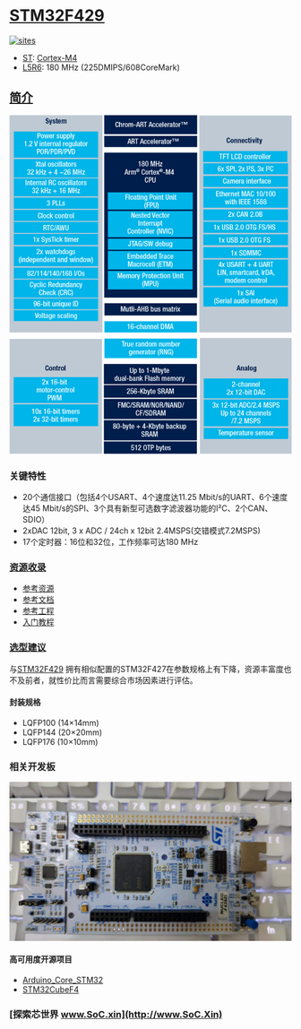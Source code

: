 ﻿# [STM32F429](https://github.com/SoCXin/STM32F429)

[![sites](http://182.61.61.133/link/resources/SoC.png)](http://www.SoC.Xin)

* [ST](https://www.st.com/zh/): [Cortex-M4](https://github.com/SoCXin/Cortex)
* [L5R6](https://github.com/SoCXin/Level): 180 MHz (225DMIPS/608CoreMark)

## [简介](https://github.com/SoCXin/STM32F429/wiki)

[![sites](docs/STM32F429.png)](https://my.st.com/content/my_st_com/zh/products/microcontrollers-microprocessors/stm32-32-bit-arm-cortex-mcus/stm32-high-performance-mcus/stm32f4-series/stm32f429-439/stm32f429zg.html)

### 关键特性

* 20个通信接口（包括4个USART、4个速度达11.25 Mbit/s的UART、6个速度达45 Mbit/s的SPI、3个具有新型可选数字滤波器功能的I²C、2个CAN、SDIO）
* 2xDAC 12bit,  3 x ADC / 24ch x 12bit 2.4MSPS(交错模式7.2MSPS)
* 17个定时器：16位和32位，工作频率可达180 MHz

### [资源收录](https://github.com/SoCXin)

* [参考资源](src/)
* [参考文档](docs/)
* [参考工程](project/)
* [入门教程](https://docs.soc.xin/STM32F429)

### [选型建议](https://github.com/SoCXin)

与[STM32F429](https://github.com/SoCXin/STM32F429) 拥有相似配置的STM32F427在参数规格上有下降，资源丰富度也不及前者，就性价比而言需要综合市场因素进行评估。

#### 封装规格

* LQFP100 (14×14mm)
* LQFP144 (20×20mm)
* LQFP176 (10×10mm)

### 相关开发板

[![sites](docs/B.jpg)](https://detail.tmall.com/item.htm?id=619718732231&spm=a1z09.2.0.0.4cb32e8d0hT0C6&_u=vgas3eu05ed)

#### 高可用度开源项目

* [Arduino_Core_STM32](https://github.com/stm32duino/Arduino_Core_STM32)
* [STM32CubeF4](https://github.com/STMicroelectronics/STM32CubeF4)

### [探索芯世界 www.SoC.xin](http://www.SoC.Xin)
